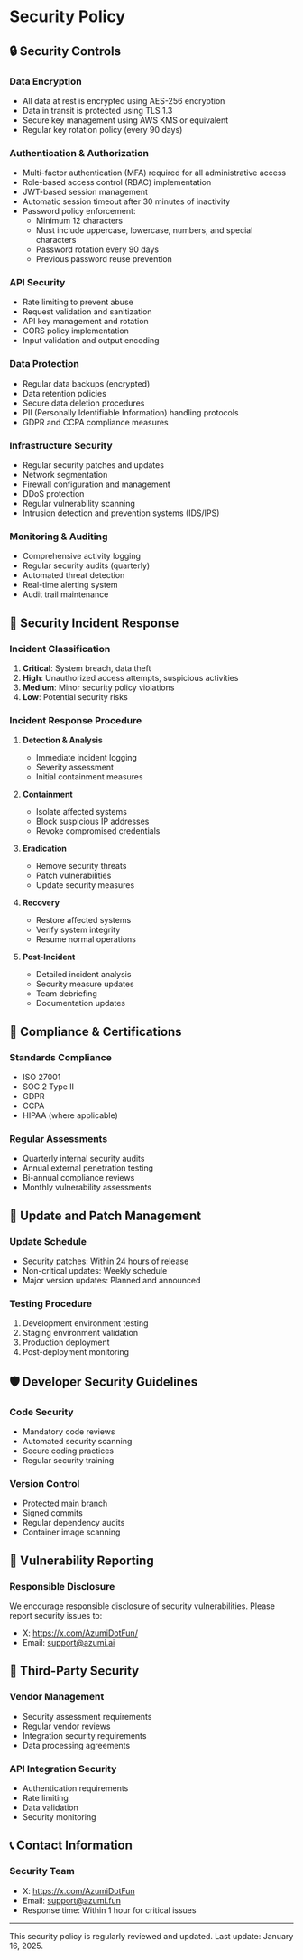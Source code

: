 # Security Policy

## 🔒 Security Controls

### Data Encryption
- All data at rest is encrypted using AES-256 encryption
- Data in transit is protected using TLS 1.3
- Secure key management using AWS KMS or equivalent
- Regular key rotation policy (every 90 days)

### Authentication & Authorization
- Multi-factor authentication (MFA) required for all administrative access
- Role-based access control (RBAC) implementation
- JWT-based session management
- Automatic session timeout after 30 minutes of inactivity
- Password policy enforcement:
  - Minimum 12 characters
  - Must include uppercase, lowercase, numbers, and special characters
  - Password rotation every 90 days
  - Previous password reuse prevention

### API Security
- Rate limiting to prevent abuse
- Request validation and sanitization
- API key management and rotation
- CORS policy implementation
- Input validation and output encoding

### Data Protection
- Regular data backups (encrypted)
- Data retention policies
- Secure data deletion procedures
- PII (Personally Identifiable Information) handling protocols
- GDPR and CCPA compliance measures

### Infrastructure Security
- Regular security patches and updates
- Network segmentation
- Firewall configuration and management
- DDoS protection
- Regular vulnerability scanning
- Intrusion detection and prevention systems (IDS/IPS)

### Monitoring & Auditing
- Comprehensive activity logging
- Regular security audits (quarterly)
- Automated threat detection
- Real-time alerting system
- Audit trail maintenance

## 🚨 Security Incident Response

### Incident Classification
1. **Critical**: System breach, data theft
2. **High**: Unauthorized access attempts, suspicious activities
3. **Medium**: Minor security policy violations
4. **Low**: Potential security risks

### Incident Response Procedure
1. **Detection & Analysis**
   - Immediate incident logging
   - Severity assessment
   - Initial containment measures

2. **Containment**
   - Isolate affected systems
   - Block suspicious IP addresses
   - Revoke compromised credentials

3. **Eradication**
   - Remove security threats
   - Patch vulnerabilities
   - Update security measures

4. **Recovery**
   - Restore affected systems
   - Verify system integrity
   - Resume normal operations

5. **Post-Incident**
   - Detailed incident analysis
   - Security measure updates
   - Team debriefing
   - Documentation updates

## 📝 Compliance & Certifications

### Standards Compliance
- ISO 27001
- SOC 2 Type II
- GDPR
- CCPA
- HIPAA (where applicable)

### Regular Assessments
- Quarterly internal security audits
- Annual external penetration testing
- Bi-annual compliance reviews
- Monthly vulnerability assessments

## 🔄 Update and Patch Management

### Update Schedule
- Security patches: Within 24 hours of release
- Non-critical updates: Weekly schedule
- Major version updates: Planned and announced

### Testing Procedure
1. Development environment testing
2. Staging environment validation
3. Production deployment
4. Post-deployment monitoring

## 🛡️ Developer Security Guidelines

### Code Security
- Mandatory code reviews
- Automated security scanning
- Secure coding practices
- Regular security training

### Version Control
- Protected main branch
- Signed commits
- Regular dependency audits
- Container image scanning

## 📢 Vulnerability Reporting

### Responsible Disclosure
We encourage responsible disclosure of security vulnerabilities. Please report security issues to:
- X: https://x.com/AzumiDotFun/
- Email: support@azumi.ai

## 🤝 Third-Party Security

### Vendor Management
- Security assessment requirements
- Regular vendor reviews
- Integration security requirements
- Data processing agreements

### API Integration Security
- Authentication requirements
- Rate limiting
- Data validation
- Security monitoring

## 📞 Contact Information

### Security Team
- X: https://x.com/AzumiDotFun
- Email: support@azumi.fun
- Response time: Within 1 hour for critical issues

---

This security policy is regularly reviewed and updated. Last update: January 16, 2025.

